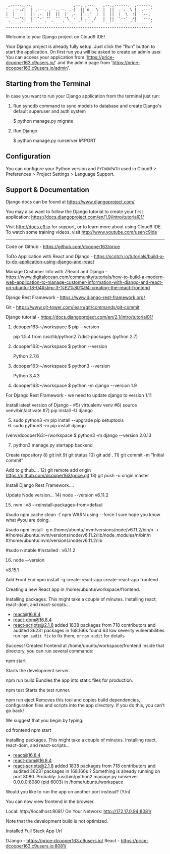 
     ,-----.,--.                  ,--. ,---.   ,--.,------.  ,------.
    '  .--./|  | ,---. ,--.,--. ,-|  || o   \  |  ||  .-.  \ |  .---'
    |  |    |  || .-. ||  ||  |' .-. |`..'  |  |  ||  |  \  :|  `--, 
    '  '--'\|  |' '-' ''  ''  '\ `-' | .'  /   |  ||  '--'  /|  `---.
     `-----'`--' `---'  `----'  `---'  `--'    `--'`-------' `------'
    ----------------------------------------------------------------- 


Welcome to your Django project on Cloud9 IDE!

Your Django project is already fully setup. Just click the "Run" button to start
the application. On first run you will be asked to create an admin user. You can
access your application from 'https://price-dcooper163.c9users.io/' and the admin page from 
'https://price-dcooper163.c9users.io/admin'.

## Starting from the Terminal

In case you want to run your Django application from the terminal just run:

1) Run syncdb command to sync models to database and create Django's default superuser and auth system

    $ python manage.py migrate

2) Run Django

    $ python manage.py runserver $IP:$PORT
    
## Configuration

You can configure your Python version and `PYTHONPATH` used in
Cloud9 > Preferences > Project Settings > Language Support.

## Support & Documentation

Django docs can be found at https://www.djangoproject.com/

You may also want to follow the Django tutorial to create your first application:
https://docs.djangoproject.com/en/1.9/intro/tutorial01/

Visit http://docs.c9.io for support, or to learn more about using Cloud9 IDE.
To watch some training videos, visit http://www.youtube.com/user/c9ide



__________________________________________________

Code on Github - https://github.com/dcooper163/price

ToDo Application with React and Django - https://scotch.io/tutorials/build-a-to-do-application-using-django-and-react

Manage Customer Info with ZReact and Django -https://www.digitalocean.com/community/tutorials/how-to-build-a-modern-web-application-to-manage-customer-information-with-django-and-react-on-ubuntu-18-04#step-3-%E2%80%94-creating-the-react-frontend

Django Rest Framework - https://www.django-rest-framework.org/

Git - https://www.git-tower.com/learn/git/commands/git-commit

Django tutorial - https://docs.djangoproject.com/en/2.1/intro/tutorial01/




1) dcooper163:~/workspace $ pip --version

	pip 1.5.4 from /usr/lib/python2.7/dist-packages (python 2.7)

2) dcooper163:~/workspace $ python --version

	Python 2.7.6

3) dcooper163:~/workspace $ python3 --version

	Python 3.4.3

4) dcooper163:~/workspace $ python -m django --version
	1.9

For Django Rest Framework - we need to update django to version 1.11

Install latest version of Django -
	#5) virtualenv venv
	#6) source venv/bin/activate
	#7) pip install -U django

5) sudo python3 -m pip install --upgrade pip setuptools    
6) sudo python3 -m pip install django

(venv)dcooper163:~/workspace $ python3 -m django --version                 2.0.13

7) python3 manage.py startapp backend 


Create repository
	8) git init
	9) git status
	10) git add .
	11) git commit -m "Initial commit" 

Add to github....
	12) git remote add origin https://github.com/dcooper163/price.git
	13) git push -u origin master


Install Django Rest Framework....

Update Node version...
	14) node --version
	v6.11.2

15) nvm i v8 --reinstall-packages-from=defaul

#sudo npm cache clean -f
npm WARN using --force I sure hope you know what #you are doing.

#sudo npm install -g n
/home/ubuntu/.nvm/versions/node/v6.11.2/bin/n -> #/home/ubuntu/.nvm/versions/node/v6.11.2/lib/node_modules/n/bin/n
#/home/ubuntu/.nvm/versions/node/v6.11.2/lib

#sudo n stable
   #installed : v6.11.2


16) node --version

v8.15.1

Add Front End
	npm install -g create-react-app
	create-react-app frontend


Creating a new React app in /home/ubuntu/workspace/frontend.

Installing packages. This might take a couple of minutes.
Installing react, react-dom, and react-scripts...

+ react@16.8.4
+ react-dom@16.8.4
+ react-scripts@2.1.8
added 1838 packages from 718 contributors and audited 36231 packages in 168.166s
found 63 low severity vulnerabilities
  run `npm audit fix` to fix them, or `npm audit` for details

Success! Created frontend at /home/ubuntu/workspace/frontend
Inside that directory, you can run several commands:

  npm start
    

Starts the development server.

  npm run build
    Bundles the app into static files for production.

  npm test
    Starts the test runner.

  npm run eject
    Removes this tool and copies build dependencies, configuration files
    and scripts into the app directory. If you do this, you can’t go back!

We suggest that you begin by typing:

  cd frontend
  npm start



Installing packages. This might take a couple of minutes.
Installing react, react-dom, and react-scripts...

+ react@16.8.4
+ react-dom@16.8.4
+ react-scripts@2.1.8
added 1838 packages from 718 contributors and audited 36231 packages in 168.166s
? Something is already running on port 8080. Probably:
  /usr/bin/python2 manage.py runserver 0.0.0.0:8080 (pid 6003)
  in /home/ubuntu/workspace

Would you like to run the app on another port instead? (Y/n) 


You can now view frontend in the browser.

  Local:            http://localhost:8081/
  On Your Network:  http://172.17.0.94:8081/

Note that the development build is not optimized.

Installed Full Stack App Url

DJango - https://price-dcooper163.c9users.io/
React - https://price-dcooper163.c9users.io:8081/


